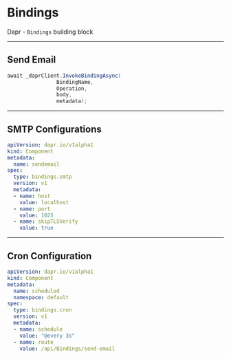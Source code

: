 # Bindings

Dapr - `Bindings` building block

---

## Send Email

```cs
await _daprClient.InvokeBindingAsync(
                BindingName,
                Operation,
                body,
                metadata);
```

---

## SMTP Configurations

```yaml
apiVersion: dapr.io/v1alpha1
kind: Component
metadata:
  name: sendemail
spec:
  type: bindings.smtp
  version: v1
  metadata:
  - name: host
    value: localhost
  - name: port
    value: 1025
  - name: skipTLSVerify
    value: true
```

---

## Cron Configuration

```yaml
apiVersion: dapr.io/v1alpha1
kind: Component
metadata:
  name: scheduled
  namespace: default
spec:
  type: bindings.cron
  version: v1
  metadata:
  - name: schedule
    value: "@every 3s"
  - name: route
    value: /api/Bindings/send-email
```
